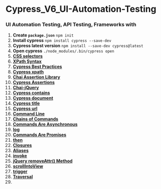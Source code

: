 # Cypress_V6_UI-Automation-Testing
### UI Automation Testing, API Testing, Frameworks with

1. **Create `package.json`**
    ```npm init```
2. **Install cypress**
    ```npm install cypress --save-dev```
3. **Cypress latest version**
    ```npm install --save-dev cypress@latest```
4. **Open cypress**
    ```./node_modules/.bin/cypress open```
5. **[CSS selectors](https://developer.mozilla.org/en-US/docs/Web/CSS/CSS_Selectors)**
6. **[XPath Syntax](https://www.w3schools.com/xml/xpath_syntax.asp)**
7. **[Cypress Best Practices](https://docs.cypress.io/guides/references/best-practices#Organizing-Tests-Logging-In-Controlling-State)**
8. **[Cypress xpath](https://github.com/cypress-io/cypress-xpath)**
9. **[Chai Assertion Library](https://www.chaijs.com/)**
10. **[Cypress Assertions](https://docs.cypress.io/guides/references/assertions#Chai)**
11. **[Chai-jQuery](https://docs.cypress.io/guides/references/assertions#Chai-jQuery)**
12. **[Cypress contains](https://docs.cypress.io/api/commands/contains#Syntax)**
13. **[Cypress document](https://docs.cypress.io/api/commands/document#Syntax)**
14. **[Cypress title](https://docs.cypress.io/api/commands/title#Syntax)**
15. **[Cypress url](https://docs.cypress.io/api/commands/url#Syntax)**
16. **[Command Line](https://docs.cypress.io/guides/guides/command-line#Installation)**
17. **[Chains of Commands](https://docs.cypress.io/guides/core-concepts/introduction-to-cypress#Chains-of-Commands)**
18. **[Commands Are Asynchronous](https://docs.cypress.io/guides/core-concepts/introduction-to-cypress#Commands-Are-Asynchronous)**
19. **[log](https://docs.cypress.io/api/commands/log)**
20. **[Commands Are Promises](https://docs.cypress.io/guides/core-concepts/introduction-to-cypress#Commands-Are-Promises)**
21. **[then](https://docs.cypress.io/api/commands/then#Syntax)**
22. **[Closures](https://docs.cypress.io/guides/core-concepts/variables-and-aliases#Closures)**
23. **[Aliases](https://docs.cypress.io/guides/core-concepts/variables-and-aliases#Aliases)**
24. **[invoke](https://docs.cypress.io/api/commands/invoke#Syntax)**
25. **[jQuery removeAttr() Method](https://www.w3schools.com/jquery/html_removeattr.asp)**
26. **[scrollIntoView](https://docs.cypress.io/api/commands/scrollintoview#Syntax)**
27. **[trigger](https://docs.cypress.io/api/commands/trigger)**
28. **[Traversal](https://example.cypress.io/commands/traversal)**
29. 

